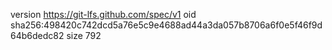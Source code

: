 version https://git-lfs.github.com/spec/v1
oid sha256:498420c742dcd5a76e5c9e4688ad44a3da057b8706a6f0e5f46f9d64b6dedc82
size 792

